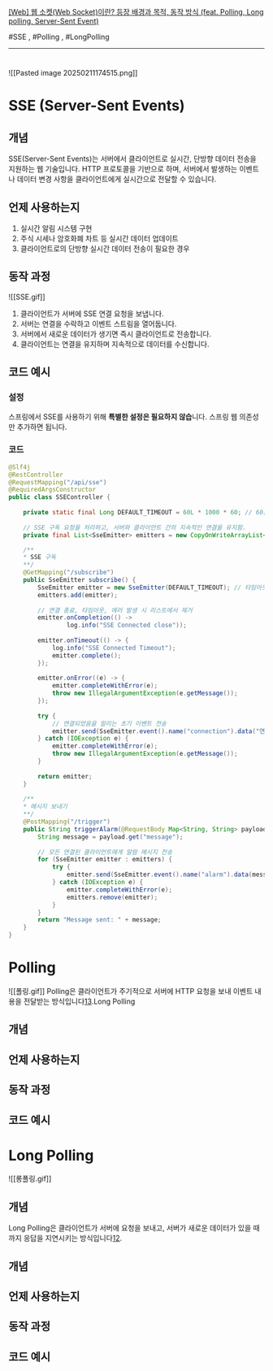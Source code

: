 [[Web] 웹 소켓(Web Socket)이란? 등장 배경과 목적, 동작 방식 (feat. Polling, Long polling, Server-Sent Event)](https://yong-nyong.tistory.com/90)

#SSE , #Polling , #LongPolling

---
# 

![[Pasted image 20250211174515.png]]

# SSE (Server-Sent Events)  
## 개념
SSE(Server-Sent Events)는 서버에서 클라이언트로 실시간, 단방향 데이터 전송을 지원하는 웹 기술입니다. HTTP 프로토콜을 기반으로 하며, 서버에서 발생하는 이벤트나 데이터 변경 사항을 클라이언트에게 실시간으로 전달할 수 있습니다.

## 언제 사용하는지
1. 실시간 알림 시스템 구현
2. 주식 시세나 암호화폐 차트 등 실시간 데이터 업데이트
3. 클라이언트로의 단방향 실시간 데이터 전송이 필요한 경우

## 동작 과정
![[SSE.gif]]
1. 클라이언트가 서버에 SSE 연결 요청을 보냅니다.
2. 서버는 연결을 수락하고 이벤트 스트림을 열어둡니다.
3. 서버에서 새로운 데이터가 생기면 즉시 클라이언트로 전송합니다.
4. 클라이언트는 연결을 유지하며 지속적으로 데이터를 수신합니다.

## 코드 예시 
### 설정
스프링에서 SSE를 사용하기 위해 **특별한 설정은 필요하지 않습**니다. 스프링 웹 의존성만 추가하면 됩니다.

### 코드
```java
@Slf4j  
@RestController  
@RequestMapping("/api/sse")  
@RequiredArgsConstructor  
public class SSEController {  
  
    private static final Long DEFAULT_TIMEOUT = 60L * 1000 * 60; // 60분  
	 
	// SSE 구독 요청을 처리하고, 서버와 클라이언트 간의 지속적인 연결을 유지함.
    private final List<SseEmitter> emitters = new CopyOnWriteArrayList<>();

	/**
	* SSE 구독
	**/
    @GetMapping("/subscribe")  
    public SseEmitter subscribe() {  
        SseEmitter emitter = new SseEmitter(DEFAULT_TIMEOUT); // 타임아웃 설정
        emitters.add(emitter);  
  
        // 연결 종료, 타임아웃, 에러 발생 시 리스트에서 제거  
        emitter.onCompletion(() ->  
                log.info("SSE Connected close"));  
    
        emitter.onTimeout(() -> {  
            log.info("SSE Connected Timeout");  
            emitter.complete();  
        });  
        
        emitter.onError((e) -> {  
            emitter.completeWithError(e);  
            throw new IllegalArgumentException(e.getMessage());
        });  
  
        try {  
            // 연결되었음을 알리는 초기 이벤트 전송  
            emitter.send(SseEmitter.event().name("connection").data("연결 완료"));  
        } catch (IOException e) {  
            emitter.completeWithError(e);  
            throw new IllegalArgumentException(e.getMessage());
        }  
  
        return emitter;  
    }  
  
	/**
	* 메시지 보내기
	**/
    @PostMapping("/trigger")  
    public String triggerAlarm(@RequestBody Map<String, String> payload) {  
        String message = payload.get("message");  
        
        // 모든 연결된 클라이언트에게 알람 메시지 전송  
        for (SseEmitter emitter : emitters) {  
            try {  
                emitter.send(SseEmitter.event().name("alarm").data(message));  
            } catch (IOException e) {  
                emitter.completeWithError(e);  
                emitters.remove(emitter);  
            }  
        }  
        return "Message sent: " + message;  
    }
}
```

# Polling  
![[폴링.gif]]
Polling은 클라이언트가 주기적으로 서버에 HTTP 요청을 보내 이벤트 내용을 전달받는 방식입니다[1](https://velog.io/@dev_jazziron/Polling-Long-Polling-SSE-WebSocket)[3](https://velog.io/@hahan/Polling-Long-Polling-Streaming).Long Polling  

## 개념

## 언제 사용하는지

## 동작 과정

## 코드 예시 
# Long Polling
![[롱폴링.gif]]
## 개념
Long Polling은 클라이언트가 서버에 요청을 보내고, 서버가 새로운 데이터가 있을 때까지 응답을 지연시키는 방식입니다[1](https://velog.io/@dev_jazziron/Polling-Long-Polling-SSE-WebSocket)[2](https://yong-nyong.tistory.com/90).


## 개념

## 언제 사용하는지

## 동작 과정

## 코드 예시 